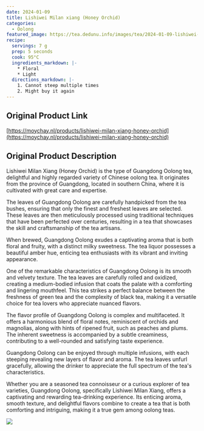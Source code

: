 ```yaml
---
date: 2024-01-09
title: Lishiwei Milan xiang (Honey Orchid)
categories:
  - Oolong
featured_image: https://tea.dedunu.info/images/tea/2024-01-09-lishiwei-milan-xiang-1.PNG
recipe:
  servings: 7 g
  prep: 5 seconds
  cook: 95°C
  ingredients_markdown: |-
    * Floral
    * Light
  directions_markdown: |-
    1. Cannot steep multiple times
    2. Might buy it again
---
```


## Original Product Link

[https://moychay.nl/products/lishiwei-milan-xiang-honey-orchid](https://moychay.nl/products/lishiwei-milan-xiang-honey-orchid)

## Original Product Description

Lishiwei Milan Xiang (Honey Orchid) is the type of Guangdong Oolong tea, delightful and highly regarded variety of Chinese oolong tea. It originates from the province of Guangdong, located in southern China, where it is cultivated with great care and expertise.

The leaves of Guangdong Oolong are carefully handpicked from the tea bushes, ensuring that only the finest and freshest leaves are selected. These leaves are then meticulously processed using traditional techniques that have been perfected over centuries, resulting in a tea that showcases the skill and craftsmanship of the tea artisans.

When brewed, Guangdong Oolong exudes a captivating aroma that is both floral and fruity, with a distinct milky sweetness. The tea liquor possesses a beautiful amber hue, enticing tea enthusiasts with its vibrant and inviting appearance.

One of the remarkable characteristics of Guangdong Oolong is its smooth and velvety texture. The tea leaves are carefully rolled and oxidized, creating a medium-bodied infusion that coats the palate with a comforting and lingering mouthfeel. This tea strikes a perfect balance between the freshness of green tea and the complexity of black tea, making it a versatile choice for tea lovers who appreciate nuanced flavors.

The flavor profile of Guangdong Oolong is complex and multifaceted. It offers a harmonious blend of floral notes, reminiscent of orchids and magnolias, along with hints of ripened fruit, such as peaches and plums. The inherent sweetness is accompanied by a subtle creaminess, contributing to a well-rounded and satisfying taste experience.

Guangdong Oolong can be enjoyed through multiple infusions, with each steeping revealing new layers of flavor and aroma. The tea leaves unfurl gracefully, allowing the drinker to appreciate the full spectrum of the tea's characteristics.

Whether you are a seasoned tea connoisseur or a curious explorer of tea varieties, Guangdong Oolong, specifically Lishiwei Milan Xiang, offers a captivating and rewarding tea-drinking experience. Its enticing aroma, smooth texture, and delightful flavors combine to create a tea that is both comforting and intriguing, making it a true gem among oolong teas.

![](https://tea.dedunu.info/images/tea/2024-01-09-lishiwei-milan-xiang-2.PNG)

